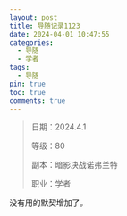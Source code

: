 ```yaml
---
layout: post
title: 导随记录1123
date: 2024-04-01 10:47:55
categories:
  - 导随
  - 学者
tags:
  - 导随
pin: true
toc: true
comments: true
---
```

> 日期：2024.4.1
>
> 等级：80
>
> 副本：暗影决战诺弗兰特
>
> 职业：学者

没有用的默契增加了。